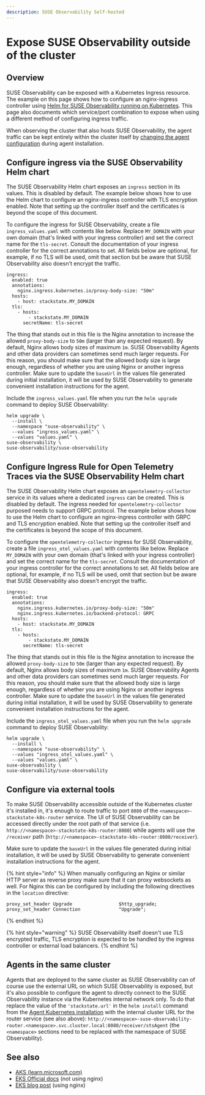 ```yaml
---
description: SUSE Observability Self-hosted
---
```


# Expose SUSE Observability outside of the cluster

## Overview

SUSE Observability can be exposed with a Kubernetes Ingress resource. The example on this page shows how to configure an nginx-ingress controller using [Helm for SUSE Observability running on Kubernetes](ingress.md#configure-ingress-via-the-suse-observability-helm-chart). This page also documents which service/port combination to expose when using a different method of configuring ingress traffic.

When observing the cluster that also hosts SUSE Observability, the agent traffic can be kept entirely within the cluster itself by [changing the agent configuration](./ingress.md#agents-in-the-same-cluster) during agent installation.

## Configure ingress via the SUSE Observability Helm chart

The SUSE Observability Helm chart exposes an `ingress` section in its values. This is disabled by default. The example below shows how to use the Helm chart to configure an nginx-ingress controller with TLS encryption enabled. Note that setting up the controller itself and the certificates is beyond the scope of this document.

To configure the ingress for SUSE Observability, create a file `ingress_values.yaml` with contents like below. Replace `MY_DOMAIN` with your own domain \(that's linked with your ingress controller\) and set the correct name for the `tls-secret`. Consult the documentation of your ingress controller for the correct annotations to set. All fields below are optional, for example, if no TLS will be used, omit that section but be aware that SUSE Observability also doesn't encrypt the traffic.

```text
ingress:
  enabled: true
  annotations:
    nginx.ingress.kubernetes.io/proxy-body-size: "50m"
  hosts:
    - host: stackstate.MY_DOMAIN
  tls:
    - hosts:
        - stackstate.MY_DOMAIN
      secretName: tls-secret
```

The thing that stands out in this file is the Nginx annotation to increase the allowed `proxy-body-size` to `50m` \(larger than any expected request\). By default, Nginx allows body sizes of maximum `1m`. SUSE Observability Agents and other data providers can sometimes send much larger requests. For this reason, you should make sure that the allowed body size is large enough, regardless of whether you are using Nginx or another ingress controller. Make sure to update the `baseUrl` in the values file generated during initial installation, it will be used by SUSE Observability to generate convenient installation instructions for the agent.

Include the `ingress_values.yaml` file when you run the `helm upgrade` command to deploy SUSE Observability:

```text
helm upgrade \
  --install \
  --namespace "suse-observability" \
  --values "ingress_values.yaml" \
  --values "values.yaml" \
suse-observability \
suse-observability/suse-observability
```

## Configure Ingress Rule for Open Telemetry Traces via the SUSE Observability Helm chart

The SUSE Observability Helm chart exposes an `opentelemetry-collector` service in its values where a dedicated `ingress` can be created. This is disabled by default. The ingress needed for `opentelemetry-collector` purposed needs to support GRPC protocol. The example below shows how to use the Helm chart to configure an nginx-ingress controller with GRPC and  TLS encryption enabled. Note that setting up the controller itself and the certificates is beyond the scope of this document.

To configure the `opentelemetry-collector` ingress for SUSE Observability, create a file `ingress_otel_values.yaml` with contents like below. Replace `MY_DOMAIN` with your own domain \(that's linked with your ingress controller\) and set the correct name for the `tls-secret`. Consult the documentation of your ingress controller for the correct annotations to set. All fields below are optional, for example, if no TLS will be used, omit that section but be aware that SUSE Observability also doesn't encrypt the traffic.

```text
ingress:
  enabled: true
  annotations:
    nginx.ingress.kubernetes.io/proxy-body-size: "50m"
    nginx.ingress.kubernetes.io/backend-protocol: GRPC
  hosts:
    - host: stackstate.MY_DOMAIN
  tls:
    - hosts:
        - stackstate.MY_DOMAIN
      secretName: tls-secret
```

The thing that stands out in this file is the Nginx annotation to increase the allowed `proxy-body-size` to `50m` \(larger than any expected request\). By default, Nginx allows body sizes of maximum `1m`. SUSE Observability Agents and other data providers can sometimes send much larger requests. For this reason, you should make sure that the allowed body size is large enough, regardless of whether you are using Nginx or another ingress controller. Make sure to update the `baseUrl` in the values file generated during initial installation, it will be used by SUSE Observability to generate convenient installation instructions for the agent.

Include the `ingress_otel_values.yaml` file when you run the `helm upgrade` command to deploy SUSE Observability:

```text
helm upgrade \
  --install \
  --namespace "suse-observability" \
  --values "ingress_otel_values.yaml" \
  --values "values.yaml" \
suse-observability \
suse-observability/suse-observability
```

## Configure via external tools

To make SUSE Observability accessible outside of the Kubernetes cluster it's installed in, it's enough to route traffic to port `8080` of the `<namespace>-stackstate-k8s-router` service. The UI of SUSE Observability can be accessed directly under the root path of that service (i.e. `http://<namespace>-stackstate-k8s-router:8080`) while agents will use the `/receiver` path (`http://<namespace>-stackstate-k8s-router:8080/receiver`).

Make sure to update the `baseUrl` in the values file generated during initial installation, it will be used by SUSE Observability to generate convenient installation instructions for the agent.

{% hint style="info" %}
When manually configuring an Nginx or similar HTTP server as reverse proxy make sure that it can proxy websockets as well. For Nginx this can be configured by including the following directives in the `location` directive:

```text
proxy_set_header Upgrade                 $http_upgrade;
proxy_set_header Connection              "Upgrade";
```
{% endhint %}

{% hint style="warning" %}
SUSE Observability itself doesn't use TLS encrypted traffic, TLS encryption is expected to be handled by the ingress controller or external load balancers.
{% endhint %}

## Agents in the same cluster

Agents that are deployed to the same cluster as SUSE Observability can of course use the external URL on which SUSE Observability is exposed, but it's also possible to configure the agent to directly connect to the SUSE Observability instance via the Kubernetes internal network only. To do that replace the value of the `'stackstate.url'` in the `helm install` command from the [Agent Kubernetes installation](../../../k8s-quick-start-guide.md) with the internal cluster URL for the router service (see also above): `http://<namespace>-suse-observability-router.<namespace>.svc.cluster.local:8080/receiver/stsAgent` (the `<namespace>` sections need to be replaced with the namespace of SUSE Observability). 

## See also

* [AKS \(learn.microsoft.com\)](https://learn.microsoft.com/en-us/azure/aks/ingress-tls?tabs=azure-cli)
* [EKS Official docs](https://docs.aws.amazon.com/eks/latest/userguide/alb-ingress.html) \(not using nginx\)
* [EKS blog post](https://aws.amazon.com/blogs/opensource/network-load-balancer-nginx-ingress-controller-eks/) \(using nginx\)

